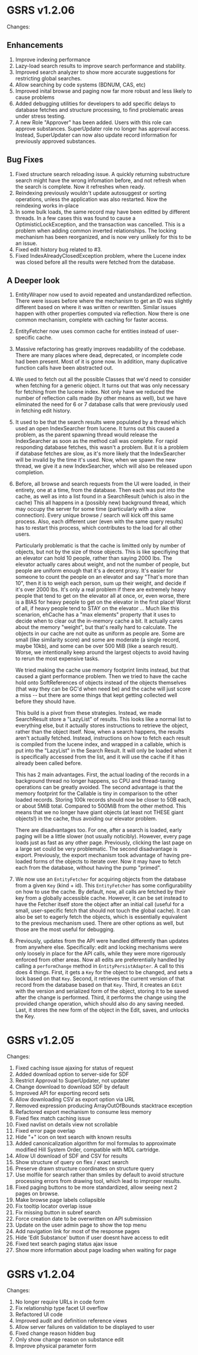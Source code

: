 GSRS v1.2.06
============

Changes:

Enhancements
------------
1. Improve indexing performance
2. Lazy-load search results to improve search performance
   and stability.
3. Improved search analyzer to show more accurate suggestions
   for restricting global searches.
4. Allow searching by code systems (BDNUM, CAS, etc)
5. Improved inital browse and paging now far more robust
   and less likely to cause problems
6. Added debugging utilities for developers to add specific
   delays to database fetches and structure processing,
   to find problematic areas under stress testing.
7. A new Role "Approver" has been added. Users with this role
   can approve substances. SuperUpdater role no longer has
   approval access. Instead, SuperUpdater can now also
   update record information for previously approved
   substances.

Bug Fixes
---------
1. Fixed structure search reloading issue. A quickly 
   returning substructure search might have the wrong
   infomation before, and not refresh when the search
   is complete. Now it refreshes when ready. 
2. Reindexing previously wouldn't update autosuggest
   or sorting operations, unless the application was
   also restarted. Now the reindexing works in-place
3. In some bulk loads, the same record may have been 
   editted by different threads. In a few cases this
   was found to cause a OptimisticLockException, and
   the transaction was cancelled.  This is a problem
   when adding common inverted relationships. The 
   locking mechanism has been reorganized, and is now
   very unlikely for this to be an issue.
4. Fixed edit history bug related to #3.
5. Fixed IndexAlreadyClosedException problem, where
   the Lucene index was closed before all the
   results were fetched from the database.

 

A Deeper look
-------------

1. EntityWraper now used to avoid repeated and unstandardized
   reflection. There were issues before where the mechanism
   to get an ID was slightly different based on where it was
   written or rewritten. Similar issues happen with other
   properties computed via reflection. Now there is one
   common mechanism, complete with caching for faster 
   access.

2. EntityFetcher now uses common cache for entities instead
   of user-specific cache.

3. Massive refactoring has greatly improves readability of the 
   codebase. There are many places where dead, deprecated, or 
   incomplete code had been present. Most of it is gone now. In 
   addition, many duplicative function calls have been abstracted out.

4. We used to fetch out all the possible Classes that we'd need
   to consider when fetching for a generic object. It turns out
   that was only necessary for fetching from the lucene index.
   Not only have we reduced the number of reflection calls made
   (by other means as well), but we have eliminated the need for
   6 or 7 database calls that were previously used in fetching
   edit history.

5. It used to be that the search results were populated by a
   thread which used an open IndexSearcher from lucene. It turns
   out this caused a problem, as the parent spawning thread would
   release the IndexSearcher as soon as the method call was complete.
   For rapid responding database fetches, this wasn't a problem. But
   it is a problem if database fetches are slow, as it's more likely
   that the IndexSearcher will be invalid by the time it's used. Now,
   when we spawn the new thread, we give it a new IndexSearcher,
   which will also be released upon completion.

6. Before, all browse and search requests from the 
   UI were loaded, in their entirety, one at a time, from the database. 
   Then each was put into the cache, as well as into
   a list found in a SearchResult (which is also in the cache)
   This all happens in a (possibly new) background thread,
   which may occupy the server for some time (particularly
   with a slow connection). Every unique browse / search
   will kick off this same process. Also, each different
   user (even with the same query results) has to restart
   this process, which contributes to the load for all 
   other users.

   Particularly problematic is that the cache is limitted
   only by number of objects, but not by the size of those
   objects. This is like specifiying that an elevator can
   hold 10 people, rather than saying 2000 lbs. The elevator
   actually cares about weight, and not the number of people,
   but people are uniform enough that it's a decent proxy.
   It's easier for someone to count the people on an elevator
   and say "That's more than 10", then it is to weigh each
   person, sum up their weight, and decide if it's over
   2000 lbs. It's only a real problem if there are extremely heavy
   people that tend to get on the elevator all at once,
   or, even worse, there is a BIAS for heavy people to get
   on the elevator in the first place! Worst of all, if
   heavy people tend to STAY on the elevator ...
   Much like this scenarion, ehCache has a "max elements"
   property that it uses to decide when to clear out the
   in-memory cache a bit. It actually cares about the 
   memory "weight", but that's really hard to calculate.
   The objects in our cache are not quite as uniform as 
   people are. Some are small (like similarity score) and
   some are moderate (a single record, maybe 10kb), and 
   some can be over 500 MiB (like a search result). Worse,
   we intentionally keep around the largest objects to avoid
   having to rerun the most expensive tasks.

   We tried making the cache use memory footprint limits
   instead, but that caused a giant performance problem.
   Then we tried to have the cache hold onto SoftReferences
   of objects instead of the objects themselves (that way
   they can be GC'd when need be) and the cache will just
   score a miss -- but there are some things that kept
   getting collected well before they should have. 

   This build is a pivot from these strategies. Instead,
   we made SearchResult store a "LazyList" of results.
   This looks like a normal list to everything else,
   but it actually stores instructions to retrieve the object,
   rather than the object itself. Now, when a search happens,
   the results aren't actually fetched. Instead, instructions
   on how to fetch each result is compiled from the lucene 
   index, and wrapped in a callable, which is put into the 
   "LazyList" in the Search Result. It will only be loaded 
   when it is specifically accessed from the list, and it 
   will use the cache if it has already been called before.

   This has 2 main advantages. First, the actual loading of
   the records in a background thread no longer happens,
   so CPU and thread-taxing operations can be greatly 
   avoided. The second advantage is that the memory footprint for
   the Callable is tiny in comparison to the other loaded
   records. Storing 100k records should now be closer to
   50B each, or about 5MiB total. Compared to 500MiB from
   the other method. This means that we no longer have
   giant objects (at least not THESE giant objects!) in 
   the cache, thus avoiding our elevator problem.

   There are disadvantages too. For one, after a search 
   is loaded, early paging will be a little slower (not
   usually noticibly). However, every page loads just
   as fast as any other page. Previously, clicking
   the last page on a large set could be very problematic.
   The second disadvantage is export. Previously, the
   export mechanism took advantage of having pre-loaded
   forms of the objects to iterate over. Now it may have
   to fetch each from the database, without having the
   pump "primed".

7. We now use an `EntityFetcher` for acquiring objects
   from the database from a given `Key` (kind + id). This
   `EntityFetcher` has some configurability on how to use
   the cache. By default, now, all calls are fetched by their
   key from a globally accessible cache. However, it can
   be set instead to have the Fetcher itself store the object
   after an initial call (useful for a small, user-specific
   fetch that should not touch the global cache). It can also
   be set to eagerly fetch the objects, which is essentially
   equivalent to the previous mechanism used. There are other
   options as well, but those are the most useful for debugging.

8. Previously, updates from the API were handled differently than
   updates from anywhere else. Specifically: edit and locking
   mechanisms were only loosely in place for the API calls,
   while they were more rigorously enforced from other areas.
   Now all edits are preferentially handled by calling a 
   `performChange` method in `EntityPersistAdapter`. A call
   to this does 4 things. First, it gets a `Key` for the
   object to be changed, and sets a lock based on that `Key`.
   Second, it retrieves the current version of that record
   from the database based on that `Key`. Third, it creates
   an `Edit` with the version and serialized form of the object,
   storing it to be saved after the change is performed. Third,
   it performs the change using the provided change operation,
   which should also do any saving needed. Last, it stores the
   new form of the object in the Edit, saves, and unlocks the
   Key.
   



   

    


GSRS v1.2.05
============

Changes:

1. Fixed caching issue ajaxing for status of request
2. Added download option to server-side for SDF
3. Restrict Approval to SuperUpdater, not updater
4. Change download to download SDF by default
5. Improved API for exporting record sets
6. Allow downloading CSV as export option via URL
7. Removed expression producing ArrayOutOfBounds 
   stacktrace exception
8. Refactored export mechanism to consume less memory
9. Fixed flex match caching issue
10. Fixed navlist on details view not scrollable
11. Fixed error page overlap
12. Hide "+" icon on text search with known results
13. Added canonicalization algorithm for mol formulas
    to approximate modified Hill System Order, 
    compatible with MDL cartridge.
14. Allow UI download of SDF and CSV for results
15. Show structure of query on flex / exact search
16. Preserve drawn structure coordinates on structure 
    query
17. Use molfile for search rather than smiles by default
    to avoid structure processing errors from drawing
    tool, which lead to improper results.
18. Fixed paging buttons to be more standardized, allow
    seeing next 2 pages on browse.
19. Make browse page labels collapsible
20. Fix tooltip locator overlap issue
21. Fix missing button in subref search
22. Force creation date to be overwritten on API submission
23. Update on the user admin page to show the top menu
24. Add navigation link for most of the response pages
25. Hide 'Edit Substance' button if user doesnt have access to edit
26. Fixed text search paging status ajax issue
27. Show more information about page loading when waiting for page


GSRS v1.2.04
============

Changes:

1. No longer require URLs in code form
2. Fix relationship type facet UI overflow
3. Refactored UI code
4. Improved audit and definition reference views
5. Allow server failures on validation to be displayed to user
6. Fixed change reason hidden bug
7. Only show change reason on substance edit
8. Improve physical parameter form
